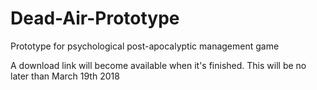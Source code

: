 # Dead-Air-Prototype
Prototype for psychological post-apocalyptic management game

A download link will become available when it's finished. This will be no later than March 19th 2018
